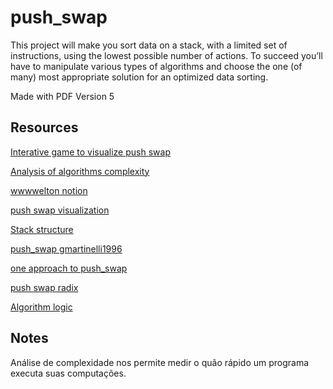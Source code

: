 # push_swap

This project will make you sort data on a stack, with a limited set of instructions, using
the lowest possible number of actions. To succeed you’ll have to manipulate various
types of algorithms and choose the one (of many) most appropriate solution for an
optimized data sorting.

Made with PDF Version 5

## Resources

[Interative game to visualize push swap](https://phemsi-a.itch.io/push-swap)

[Analysis of algorithms complexity](https://en.wikipedia.org/wiki/Analysis_of_algorithms)

[wwwwelton notion](https://bumpy-truffle-c97.notion.site/Push_swap-083c229036284c84a802166ccb02126c)

[push swap visualization](https://whimsical.com/push-swap-checker-AeuM51nCzTm2wVJ6qSn5DC)

[Stack structure](https://www.programiz.com/dsa/stack)

[push_swap gmartinelli1996](https://github.com/gmartinelli1996/42_push_swap)

[one approach to push_swap](https://outline.com/J5tfjz)

[push swap radix](https://medium.com/nerd-for-tech/push-swap-tutorial-fa746e6aba1e)

[Algorithm logic](https://medium.com/@jamierobertdawson/push-swap-the-least-amount-of-moves-with-two-stacks-d1e76a71789a)

## Notes

Análise de complexidade nos permite medir o quão rápido um programa executa suas computações.
